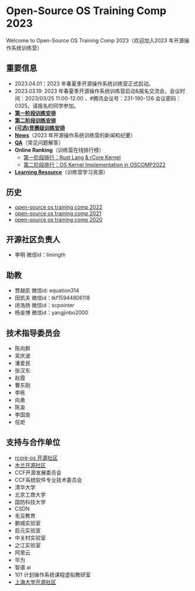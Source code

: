 # Open-Source OS Training Comp 2023

Welcome to Open-Source OS Training Comp 2023（欢迎加入2023 年开源操作系统训练营）

## 重要信息
- 2023.04.01：2023 年春夏季开源操作系统训练营正式启动。
- 2023.03.19: 2023 年春夏季开源操作系统训练营启动&报名交流会，会议时间：2023/03/25 11:00-12:00 ，#腾讯会议号：231-190-126 会议密码：0325。请报名的同学参加。
- [**第一阶段训练安排**](./scheduling-1.md) 
- [**第二阶段训练安排**](./scheduling-2.md) 
- [**(可选)竞赛级训练安排**](https://github.com/LearningOS/oscomp-kernel-training)
- [**News**](./news.md)（2023 年开源操作系统训练营的新闻和纪要）
- [**QA**](./QA.md)（常见问题解答）
- **Online Ranking**（训练营在线排行榜）
  - [第一阶段排行：Rust Lang & rCore Kernel](https://learningos.github.io/classroom-grading/)
  - [第二阶段排行：OS Kernel Implementation in OSCOMP2022](https://os-autograding.github.io/classroom-grading-template/) 
- [**Learning Resource**](./relatedinfo.md)（训练营学习资源）


## 

## 历史
- [open-source os training comp 2022](https://github.com/LearningOS/rust-based-os-comp2023/tree/comp2022)
- [open-source os training comp 2021](https://github.com/rcore-os/rCore/wiki/os-tutorial-summer-of-code-2021)
- [open-source os training comp 2020](https://github.com/rcore-os/rCore/wiki/os-tutorial-summer-of-code-2020)

## 开源社区负责人
- 李明 微信id：limingth

## 助教
- 贾越凯 微信id: equation314
- 田凯夫 微信id：tkf15944806118
- 闭浩扬 微信id：scpointer
- 杨金博 微信id：yangjinbo2000

## 技术指导委员会

- 陈向群
- 吴庆波
- 潘爱民
- 张汉东
- 赵霞
- 曹东刚
- 李栋
- 向勇
- 陈渝
- 李国良
- 任炬

## 支持与合作单位

- [rcore-os 开源社区](https://github.com/rcore-os)
- [木兰开源社区](https://portal.mulanos.cn)
- CCF开源发展委员会
- CCF系统软件专业技术委员会
- 清华大学
- 北京工商大学
- 国防科技大学
- CSDN
- 毛豆教育
- 鹏城实验室
- 启元实验室
- 中关村实验室
- 之江实验室
- 阿里云
- 华为
- 智谱 ai
- 101 计划操作系统课程虚拟教研室
- [上海大学开源社区](https://github.com/shuosc/)